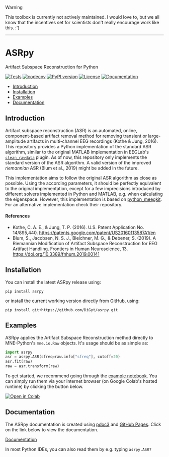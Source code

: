 > [!WARNING]  
> This toolbox is currently not actively maintained. I would love to, but we all know that the incentives set for scientists don't really encourage work like this. :')
___

# ASRpy
Artifact Subspace Reconstruction for Python

[![Tests](https://github.com/DiGyt/asrpy/actions/workflows/publish.yml/badge.svg)](https://github.com/DiGyt/asrpy/actions/workflows/publish.yml)
[![codecov](https://codecov.io/gh/DiGyt/asrpy/branch/main/graph/badge.svg)](https://codecov.io/gh/DiGyt/asrpy)
[![PyPI version](https://img.shields.io/pypi/v/asrpy.svg)](https://pypi.org/project/asrpy/)
[![License](https://img.shields.io/github/license/DiGyt/asrpy.svg)](https://github.com/DiGyt/asrpy/blob/main/LICENSE)
[![Documentation](https://img.shields.io/badge/docs-pdoc3-blue)](https://DiGyt.github.io/asrpy/)



- [Introduction](#introduction)
- [Installation](#installation)
- [Examples](#examples)
- [Documentation](#documentation)


## Introduction

Artifact subspace reconstruction (ASR) is an automated, online,
component-based artifact removal method for removing transient or
large-amplitude artifacts in multi-channel EEG recordings (Kothe & Jung, 
2016). This repository provides a Python implementation of the standard 
ASR algorithm, similar to the original MATLAB implementation in EEGLab's 
[`clean_rawdata`](https://github.com/sccn/clean_rawdata) plugin.
As of now, this repository only implements the standard version of 
the ASR algorithm. A valid version of the improved _riemannian_ ASR 
(Blum et al., 2019) might be added in the future.

This implementation aims to follow the original ASR algorithm as close 
as possible. Using the according parameters, it should be perfectly 
equivalent to the original implementation, except for a few imprecisions
introduced by different solvers implemented in Python and MATLAB, e.g. 
when calculating the eigenspace. However, this implementation is 
based on [python_meegkit](https://github.com/nbara/python-meegkit). 
For an alternative implementation check their repository.

#### References

- Kothe, C. A. E., & Jung, T. P. (2016). U.S. Patent Application No. 
14/895,440. https://patents.google.com/patent/US20160113587A1/en
- Blum, S., Jacobsen, N. S. J., Bleichner, M. G., & Debener, S. (2019). 
A Riemannian Modification of Artifact Subspace Reconstruction for EEG 
Artifact Handling. Frontiers in Human Neuroscience, 13. 
https://doi.org/10.3389/fnhum.2019.00141
   
   
## Installation

You can install the latest ASRpy release using:
```
pip install asrpy
```
or install the current working version directly from GitHub, using:
```
pip install git+https://github.com/DiGyt/asrpy.git
```


## Examples

ASRpy applies the Artifact Subspace Reconstruction method directly to MNE-Python's `mne.io.Raw` objects. It's usage should be as simple as:
```python
import asrpy
asr = asrpy.ASR(sfreq=raw.info["sfreq"], cutoff=20)
asr.fit(raw)
raw = asr.transform(raw)
```

To get started, we recommend going through the [example notebook](https://github.com/DiGyt/asrpy/blob/main/example.ipynb). You can simply run them via your internet browser (on Google Colab's hosted runtime) by clicking the  button below.

[![Open in Colab](https://colab.research.google.com/assets/colab-badge.svg)](https://colab.research.google.com/github/DiGyt/asrpy/blob/main/example.ipynb)


## Documentation

The ASRpy documentation is created using [pdoc3](https://pdoc3.github.io/pdoc/) and [GitHub Pages](https://pages.github.com/). Click on the link below to view the documentation.

[Documentation](https://digyt.github.io/asrpy/)

In most Python IDEs, you can also read them by e.g. typing `asrpy.ASR?`


<!-- 
Note for myself: build the documentation with:
cd . #asrpy head dir
pdoc3 --html --output-dir docs asrpy -f -c sort_identifiers=False

Second Note: Deploy on PyPI like:
git clone https://github.com/DiGyt/asrpy.git
pip install asrpy/.
rm -rf dist
python asrpy/setup.py sdist
python asrpy/setup.py bdist_wheel
pip install twine
twine check dist/*
twine upload dist/*
-->





